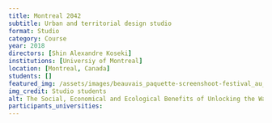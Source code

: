 ```yaml
---
title: Montreal 2042
subtitle: Urban and territorial design studio
format: Studio
category: Course
year: 2018
directors: [Shin Alexandre Koseki]
institutions: [Universiy of Montreal]
location: [Montreal, Canada]
students: []
featured_img: /assets/images/beauvais_paquette-screenshoot-festival_au_fil_de_leau-180930.png
img_credit: Studio students
alt: The Social, Economical and Ecological Benefits of Unlocking the Waterfront
participants_universities:
---
```

